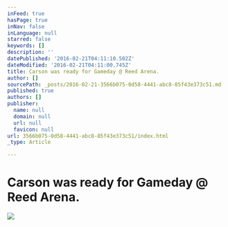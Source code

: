 ```yaml
---
inFeed: true
hasPage: true
inNav: false
inLanguage: null
starred: false
keywords: []
description: ''
datePublished: '2016-02-21T04:11:10.502Z'
dateModified: '2016-02-21T04:11:00.745Z'
title: Carson was ready for Gameday @ Reed Arena.
author: []
sourcePath: _posts/2016-02-21-3566b075-0d58-4441-abc8-85f43e373c51.md
published: true
authors: []
publisher:
  name: null
  domain: null
  url: null
  favicon: null
url: 3566b075-0d58-4441-abc8-85f43e373c51/index.html
_type: Article

---
```

# Carson was ready for Gameday @ Reed Arena.
![](https://s3-us-west-2.amazonaws.com/the-grid-img/p/7c67629ef9123e404698d833a52a15cbbb16668b.jpg)